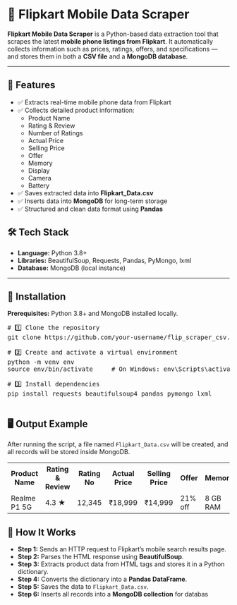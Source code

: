 <h1>📱 Flipkart Mobile Data Scraper</h1>

<p><strong>Flipkart Mobile Data Scraper</strong> is a Python-based data extraction tool that scrapes the latest <strong>mobile phone listings from Flipkart</strong>.  
It automatically collects information such as prices, ratings, offers, and specifications — and stores them in both a <strong>CSV file</strong> and a <strong>MongoDB database</strong>.</p>

<hr>

<h2>📌 Features</h2>
<ul>
  <li>✅ Extracts real-time mobile phone data from Flipkart</li>
  <li>✅ Collects detailed product information:
    <ul>
      <li>Product Name</li>
      <li>Rating & Review</li>
      <li>Number of Ratings</li>
      <li>Actual Price</li>
      <li>Selling Price</li>
      <li>Offer</li>
      <li>Memory</li>
      <li>Display</li>
      <li>Camera</li>
      <li>Battery</li>
    </ul>
  </li>
  <li>✅ Saves extracted data into <strong>Flipkart_Data.csv</strong></li>
  <li>✅ Inserts data into <strong>MongoDB</strong> for long-term storage</li>
  <li>✅ Structured and clean data format using <strong>Pandas</strong></li>
</ul>

<h2>🛠 Tech Stack</h2>
<ul>
  <li><strong>Language:</strong> Python 3.8+</li>
  <li><strong>Libraries:</strong> BeautifulSoup, Requests, Pandas, PyMongo, lxml</li>
  <li><strong>Database:</strong> MongoDB (local instance)</li>
</ul>

<hr>


<h2>🚀 Installation</h2>

<p><strong>Prerequisites:</strong> Python 3.8+ and MongoDB installed locally.</p>

<pre>
# 1️⃣ Clone the repository
git clone https://github.com/your-username/flip_scraper_csv.git

# 2️⃣ Create and activate a virtual environment
python -m venv env
source env/bin/activate     # On Windows: env\Scripts\activate

# 3️⃣ Install dependencies
pip install requests beautifulsoup4 pandas pymongo lxml

</pre>

<h2>🖥 Output Example</h2>

<p>After running the script, a file named <code>Flipkart_Data.csv</code> will be created, and all records will be stored inside MongoDB.</p>

<table>
  <tr>
    <th>Product Name</th>
    <th>Rating & Review</th>
    <th>Rating No</th>
    <th>Actual Price</th>
    <th>Selling Price</th>
    <th>Offer</th>
    <th>Memory</th>
    <th>Display</th>
    <th>Camera</th>
    <th>Battery</th>
  </tr>
  <tr>
    <td>Realme P1 5G</td>
    <td>4.3 ★</td>
    <td>12,345</td>
    <td>₹18,999</td>
    <td>₹14,999</td>
    <td>21% off</td>
    <td>8 GB RAM</td>
    <td>6.67-inch</td>
    <td>64MP + 16MP</td>
    <td>5000 mAh</td>
  </tr>
</table>

<h2>🧠 How It Works</h2>
<ul>
  <li><strong>Step 1:</strong> Sends an HTTP request to Flipkart’s mobile search results page.</li>
  <li><strong>Step 2:</strong> Parses the HTML response using <strong>BeautifulSoup</strong>.</li>
  <li><strong>Step 3:</strong> Extracts product data from HTML tags and stores it in a Python dictionary.</li>
  <li><strong>Step 4:</strong> Converts the dictionary into a <strong>Pandas DataFrame</strong>.</li>
  <li><strong>Step 5:</strong> Saves the data to <code>Flipkart_Data.csv</code>.</li>
  <li><strong>Step 6:</strong> Inserts all records into a <strong>MongoDB collection</strong> for databas
